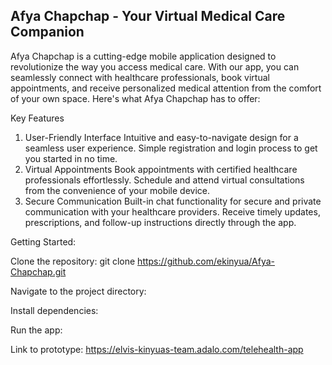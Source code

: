 ## Afya Chapchap - Your Virtual Medical Care Companion

Afya Chapchap is a cutting-edge mobile application designed to revolutionize the way you access medical care. With our app, you can seamlessly connect with healthcare professionals, book virtual appointments, and receive personalized medical attention from the comfort of your own space. Here's what Afya Chapchap has to offer:

Key Features
1. User-Friendly Interface
Intuitive and easy-to-navigate design for a seamless user experience.
Simple registration and login process to get you started in no time.
2. Virtual Appointments
Book appointments with certified healthcare professionals effortlessly.
Schedule and attend virtual consultations from the convenience of your mobile device.
3. Secure Communication
Built-in chat functionality for secure and private communication with your healthcare providers.
Receive timely updates, prescriptions, and follow-up instructions directly through the app.

Getting Started:

Clone the repository: git clone https://github.com/ekinyua/Afya-Chapchap.git

Navigate to the project directory:

Install dependencies:

Run the app:

Link to prototype:
https://elvis-kinyuas-team.adalo.com/telehealth-app
